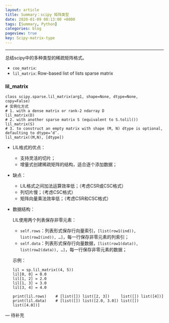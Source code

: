 ```yaml
---
layout: article
title: Summary：scipy 矩阵类型
date: 2020-01-09 00:13:00 +0800
tags: [Summary, Python]
categories: blog
pageview: true
key: Scipy-matrix-type
---
```




------
总结scipy中的多种类型的稀疏矩阵格式。

- `coo_matrix`: 
- `lil_matrix`: Row-based list of lists sparse matrix



### lil_matrix

```
class scipy.sparse.lil_matrix(arg1, shape=None, dtype=None, copy=False)
# 实例化方式
# 1. with a dense matrix or rank-2 ndarray D
lil_matrix(D)
# 2. with another sparse matrix S (equivalent to S.tolil())
lil_matrix(S)
# 3. to construct an empty matrix with shape (M, N) dtype is optional, defaulting to dtype=’d’.
lil_matrix((M,N), [dtype])
```

- LIL格式的优点：
  - 支持灵活的切片；
  - 增量式创建稀疏矩阵的结构，适合逐个添加数据；
- 缺点：
  - LIL格式之间加法运算效率低；（考虑CSR或CSC格式）
  - 列切片慢；（考虑CSC格式）
  - 矩阵向量乘法效率低；（考虑CSR和CSC格式）

- 数据结构：

  LIL使用两个列表保存非零元素：

  - `self.rows`：列表形式保存行向量索引，`[list(row1(ind)), list(row2(ind)), …]`，每一行保存非零元素的列索引；
  - `self.data`：列表形式保存行向量数据，`[list(row1(data)), list(row2(data)), …]`，每一行保存非零元素的数据；

  示例：

  ```
  lil = sp.lil_matrix((4, 5))
  lil[0, 0] = 0.0
  lil[1, 2] = 2.0
  lil[1, 3] = 3.0
  lil[3, 4] = 4.0
  
  print(lil.rows)    # [list([]) list([2, 3])     list([]) list([4])]
  print(lil.data)    # [list([]) list([2.0, 3.0]) list([]) list([4.0])]
  ```






— 待补充